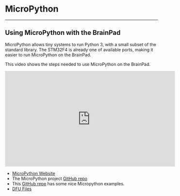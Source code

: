 # MicroPython
---
## Using MicroPython with the BrainPad

MicroPython allows tiny systems to run Python 3, with a small subset of the standard library.
The STM32F4 is already one of available ports, making it easier to run MicroPython on the BrainPad.

This video shows the steps needed to use MicroPython on the BrainPad.

<iframe width="560" height="315" src="https://www.youtube.com/embed/u6MoDpUNQDc" frameborder="0" allowfullscreen></iframe>

* [MicroPython Website](http://www.micropython.org/)
* The MicroPython project [GitHub repo](https://github.com/micropython/micropython)
* This [GitHub repo](https://github.com/chalei/brainpad-micropython) has some nice Micropython examples.
* [DFU Files](../../resources/dfu-files.md)